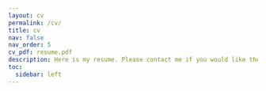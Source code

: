 ```yaml
---
layout: cv
permalink: /cv/
title: cv
nav: false
nav_order: 5
cv_pdf: resume.pdf
description: Here is my resume. Please contact me if you would like the most up-to-date version.
toc:
  sidebar: left
---
```

